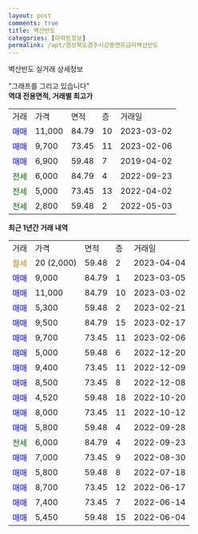 ```yaml
---
layout: post
comments: true
title: 벽산반도
categories: [아파트정보]
permalink: /apt/경상북도경주시강동면유금리벽산반도
---
```


벽산반도 실거래 상세정보

<script type="text/javascript">
  google.charts.load('current', {'packages':['line', 'corechart']});
  google.charts.setOnLoadCallback(drawChart);

  function drawChart() {
    var data = new google.visualization.DataTable();
    data.addColumn('date', '거래일');
    data.addColumn('number', "매매");
    data.addColumn('number', "전세");
    data.addColumn('number', "전매");

    data.addRows([[new Date(Date.parse("2023-04-04")), null, null, null], [new Date(Date.parse("2023-03-05")), 9000, null, null], [new Date(Date.parse("2023-03-02")), 11000, null, null], [new Date(Date.parse("2023-02-21")), 5300, null, null], [new Date(Date.parse("2023-02-17")), 9500, null, null], [new Date(Date.parse("2023-02-06")), 9700, null, null], [new Date(Date.parse("2022-12-20")), 5000, null, null], [new Date(Date.parse("2022-12-09")), 9400, null, null], [new Date(Date.parse("2022-12-08")), 8500, null, null], [new Date(Date.parse("2022-10-20")), 4520, null, null], [new Date(Date.parse("2022-10-12")), 8000, null, null], [new Date(Date.parse("2022-09-28")), 5800, null, null], [new Date(Date.parse("2022-09-23")), null, 6000, null], [new Date(Date.parse("2022-08-30")), 7000, null, null], [new Date(Date.parse("2022-07-18")), 5800, null, null], [new Date(Date.parse("2022-06-17")), 8700, null, null], [new Date(Date.parse("2022-06-14")), 7400, null, null], [new Date(Date.parse("2022-06-04")), 5450, null, null]]);

    var options = {
      hAxis: {
        format: 'yyyy/MM/dd'
      },    
      lineWidth: 0,
      pointsVisible: true,    
      title: '최근 1년간 유형별 실거래가 분포',
      legend: { position: 'bottom' }
    };

    var formatter = new google.visualization.NumberFormat({pattern:'###,###'} );
    formatter.format(data, 1);
    formatter.format(data, 2);
    
    setTimeout(function() {
        var chart = new google.visualization.LineChart(document.getElementById('columnchart_material'));
        chart.draw(data, (options));
        document.getElementById('loading').style.display = 'none';
    }, 200);
  }
</script>


<div id="loading" style="z-index:20; display: block; margin-left: 0px">"그래프를 그리고 있습니다"</div>
<div id="columnchart_material" style="width: 95%; margin-left: 0px; display: block"></div>
<!-- contents start -->
<b>역대 전용면적, 거래별 최고가</b>
<table class="sortable">
    <tr>
      <td>거래</td>
      <td>가격</td>
      <td>면적</td>
      <td>층</td>
      <td>거래일</td>
    </tr>
        <tr>
          <td><a style="color: blue">매매</a></td>
          <td>11,000</td>
          <td>84.79</td>
          <td>10</td>
          <td>2023-03-02</td>
        </tr>            <tr>
          <td><a style="color: blue">매매</a></td>
          <td>9,700</td>
          <td>73.45</td>
          <td>11</td>
          <td>2023-02-06</td>
        </tr>            <tr>
          <td><a style="color: blue">매매</a></td>
          <td>6,900</td>
          <td>59.48</td>
          <td>7</td>
          <td>2019-04-02</td>
        </tr>        
        <tr>
              <td><a style="color: darkgreen">전세</a></td>
              <td>6,000</td>
              <td>84.79</td>
              <td>4</td>
              <td>2022-09-23</td>
            </tr>            <tr>
              <td><a style="color: darkgreen">전세</a></td>
              <td>5,000</td>
              <td>73.45</td>
              <td>13</td>
              <td>2022-04-02</td>
            </tr>            <tr>
              <td><a style="color: darkgreen">전세</a></td>
              <td>2,800</td>
              <td>59.48</td>
              <td>2</td>
              <td>2022-05-03</td>
            </tr>        
    
</table>

<b>최근 1년간 거래 내역</b>

<table class="sortable">
    <tr>
      <td>거래</td>
      <td>가격</td>
      <td>면적</td>
      <td>층</td>
      <td>거래일</td>
    </tr>
    <tr>
      <td><a style="color: darkgoldenrod">월세</a></td>
      <td>20 (2,000)</td>
      <td>59.48</td>
      <td>2</td>
      <td>2023-04-04</td>
    </tr>          <tr>
      <td><a style="color: blue">매매</a></td>
      <td>9,000</td>
      <td>84.79</td>
      <td>1</td>
      <td>2023-03-05</td>
    </tr>          <tr>
      <td><a style="color: blue">매매</a></td>
      <td>11,000</td>
      <td>84.79</td>
      <td>10</td>
      <td>2023-03-02</td>
    </tr>          <tr>
      <td><a style="color: blue">매매</a></td>
      <td>5,300</td>
      <td>59.48</td>
      <td>2</td>
      <td>2023-02-21</td>
    </tr>          <tr>
      <td><a style="color: blue">매매</a></td>
      <td>9,500</td>
      <td>84.79</td>
      <td>15</td>
      <td>2023-02-17</td>
    </tr>          <tr>
      <td><a style="color: blue">매매</a></td>
      <td>9,700</td>
      <td>73.45</td>
      <td>11</td>
      <td>2023-02-06</td>
    </tr>          <tr>
      <td><a style="color: blue">매매</a></td>
      <td>5,000</td>
      <td>59.48</td>
      <td>6</td>
      <td>2022-12-20</td>
    </tr>          <tr>
      <td><a style="color: blue">매매</a></td>
      <td>9,400</td>
      <td>73.45</td>
      <td>11</td>
      <td>2022-12-09</td>
    </tr>          <tr>
      <td><a style="color: blue">매매</a></td>
      <td>8,500</td>
      <td>73.45</td>
      <td>8</td>
      <td>2022-12-08</td>
    </tr>          <tr>
      <td><a style="color: blue">매매</a></td>
      <td>4,520</td>
      <td>59.48</td>
      <td>18</td>
      <td>2022-10-20</td>
    </tr>          <tr>
      <td><a style="color: blue">매매</a></td>
      <td>8,000</td>
      <td>73.45</td>
      <td>11</td>
      <td>2022-10-12</td>
    </tr>          <tr>
      <td><a style="color: blue">매매</a></td>
      <td>5,800</td>
      <td>59.48</td>
      <td>4</td>
      <td>2022-09-28</td>
    </tr>          <tr>
      <td><a style="color: darkgreen">전세</a></td>
      <td>6,000</td>
      <td>84.79</td>
      <td>4</td>
      <td>2022-09-23</td>
    </tr>          <tr>
      <td><a style="color: blue">매매</a></td>
      <td>7,000</td>
      <td>73.45</td>
      <td>9</td>
      <td>2022-08-30</td>
    </tr>          <tr>
      <td><a style="color: blue">매매</a></td>
      <td>5,800</td>
      <td>59.48</td>
      <td>8</td>
      <td>2022-07-18</td>
    </tr>          <tr>
      <td><a style="color: blue">매매</a></td>
      <td>8,700</td>
      <td>73.45</td>
      <td>12</td>
      <td>2022-06-17</td>
    </tr>          <tr>
      <td><a style="color: blue">매매</a></td>
      <td>7,400</td>
      <td>73.45</td>
      <td>7</td>
      <td>2022-06-14</td>
    </tr>          <tr>
      <td><a style="color: blue">매매</a></td>
      <td>5,450</td>
      <td>59.48</td>
      <td>15</td>
      <td>2022-06-04</td>
    </tr>      </table>
<!-- contents end -->    

